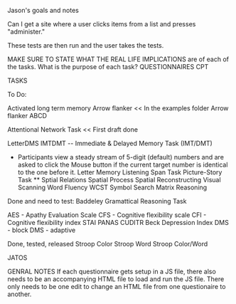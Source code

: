 Jason's goals and notes


Can I get a site where a user clicks items from a list and presses "administer."

These tests are then run and the user takes the tests. 



MAKE SURE TO STATE WHAT THE REAL LIFE IMPLICATIONS 
are of each of the tasks. What is the purpose of each task?
QUESTIONNAIRES
CPT


TASKS

To Do:


Activated long term memory
Arrow flanker << In the examples folder 
Arrow flanker ABCD

Attentional Network Task << First draft done

LetterDMS
IMTDMT -- Immediate & Delayed Memory Task (IMT/DMT)
 * Participants view a steady stream of 5-digit (default) numbers and are asked to click the Mouse button if the current target number is identical to the one before it.
Letter Memory 
Listening Span Task
Picture-Story Task **
Sptial Relations
Spatial Process
Spatial Reconstructing
Visual Scanning
Word Fluency
WCST
Symbol Search
Matrix Reasoning


Done and need to test:
Baddeley Gramattical Reasoning Task

AES - Apathy Evaluation Scale 
CFS - Cognitive flexibility scale
CFI - Cognitive flexibility index
STAI
PANAS
CUDITR
Beck Depression Index
DMS - block
DMS - adaptive



Done, tested, released
Stroop Color
Stroop Word
Stroop Color/Word


JATOS


GENRAL NOTES
If each questionnaire gets setup in a JS file, there also needs to be an accompanying HTML file to load and run the JS file. There only needs to be one edit to change an HTML file from one questionaire to another.